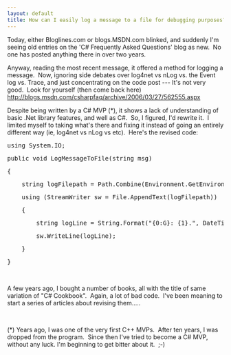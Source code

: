 ```yaml
---
layout: default
title: How can I easily log a message to a file for debugging purposes?
---
```


  <p>Today, either Bloglines.com or blogs.MSDN.com blinked, and suddenly I'm seeing old entries on the 'C# Frequently Asked Questions' blog as new.  No one has posted anything there in over two years. </p> <p>Anyway, reading the most recent message, it offered a method for logging a message.  Now, ignoring side debates over log4net vs nLog vs. the Event log vs. Trace, and just concentrating on the code post --- It's not very good.  Look for yourself (then come back here)  <a title="http://blogs.msdn.com/csharpfaq/archive/2006/03/27/562555.aspx" href="http://blogs.msdn.com/csharpfaq/archive/2006/03/27/562555.aspx">http://blogs.msdn.com/csharpfaq/archive/2006/03/27/562555.aspx</a></p> <p>Despite being written by a C# MVP (*), it shows a lack of understanding of basic .Net library features, and well as C#.  So, I figured, I'd rewrite it.  I limited myself to taking what's there and fixing it instead of going an entirely different way (ie, log4net vs nLog vs etc).  Here's the revised code:</p> <div class="csharpcode"><pre class="alt"><span class="kwrd">using</span> System.IO;</pre><pre class="alt"><span class="kwrd">public</span> <span class="kwrd">void</span> LogMessageToFile(<span class="kwrd">string</span> msg)</pre><pre>{</pre><pre class="alt">    <span class="kwrd">string</span> logFilepath = Path.Combine(Environment.GetEnvironmentVariable(<span class="str">"TEMP"</span>),<span class="str">"My Log File.txt"</span>);</pre><pre>    <span class="kwrd">using</span> (StreamWriter sw = File.AppendText(logFilepath))</pre><pre class="alt">    {</pre><pre>        <span class="kwrd">string</span> logLine = String.Format(<span class="str">"{0:G}: {1}."</span>, DateTime.Now, msg);</pre><pre class="alt">        sw.WriteLine(logLine);</pre><pre>    }</pre><pre class="alt">}</pre></div>
<p> </p>
<p>A few years ago, I bought a number of books, all with the title of same variation of "C# Cookbook".  Again, a lot of bad code.  I've been meaning to start a series of articles about revising them.....</p>
<p> </p>
<p>(*) Years ago, I was one of the very first C++ MVPs.  After ten years, I was dropped from the program.  Since then I've tried to become a C# MVP, without any luck. I'm beginning to get bitter about it.  ;-)</p>